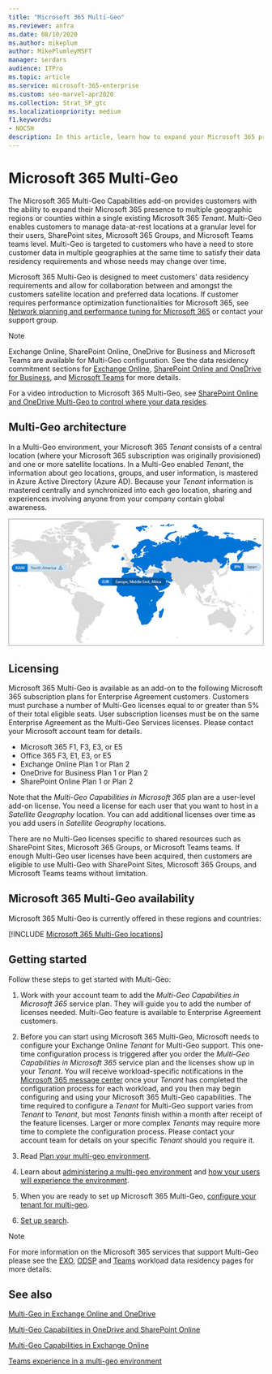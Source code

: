 ```yaml
---
title: "Microsoft 365 Multi-Geo"
ms.reviewer: anfra
ms.date: 08/10/2020
ms.author: mikeplum
author: MikePlumleyMSFT
manager: serdars
audience: ITPro
ms.topic: article
ms.service: microsoft-365-enterprise
ms.custom: seo-marvel-apr2020
ms.collection: Strat_SP_gtc
ms.localizationpriority: medium
f1.keywords:
- NOCSH
description: In this article, learn how to expand your Microsoft 365 presence to multiple geographic regions with Microsoft 365 Multi-Geo.
---
```


# Microsoft 365 Multi-Geo

The Microsoft 365 Multi-Geo Capabilities add-on provides customers with the ability to expand their Microsoft 365 presence to multiple geographic regions or counties within a single existing Microsoft 365 _Tenant_. Multi-Geo enables customers to manage data-at-rest locations at a granular level for their users, SharePoint sites, Microsoft 365 Groups, and Microsoft Teams teams level. Multi-Geo is targeted to customers who have a need to store customer data in multiple geographies at the same time to satisfy their data residency requirements and whose needs may change over time.
  
Microsoft 365 Multi-Geo is designed to meet customers' data residency requirements and allow for collaboration between and amongst the customers satellite location and preferred data locations. If customer requires performance optimization functionalities for Microsoft 365, see <a href="https://support.office.com/article/e5f1228c-da3c-4654-bf16-d163daee8848" target="_blank">Network planning and performance tuning for Microsoft 365</a> or contact your support group.

>[!NOTE]
>Exchange Online, SharePoint Online, OneDrive for Business and Microsoft Teams are available for Multi-Geo configuration. See the data residency commitment sections for [Exchange Online](m365-dr-workload-exo.md), [SharePoint Online and OneDrive for Business](m365-dr-workload-spo.md), and [Microsoft Teams](m365-dr-workload-teams.md#data-residency-commitments-available) for more details.

For a video introduction to Microsoft 365 Multi-Geo, see [SharePoint Online and OneDrive Multi-Geo to control where your data resides](https://www.youtube.com/watch?v=Do9U3JuROhk).

## Multi-Geo architecture

In a Multi-Geo environment, your Microsoft 365 _Tenant_ consists of a central location (where your Microsoft 365 subscription was originally provisioned) and one or more satellite locations. In a Multi-Geo enabled _Tenant_, the information about geo locations, groups, and user information, is mastered in Azure Active Directory (Azure AD). Because your _Tenant_ information is mastered centrally and synchronized into each geo location, sharing and experiences involving anyone from your company contain global awareness.

![Screenshot of multi-geo map from the SharePoint admin center.](../media/multi-geo-world-map.png)

## Licensing

Microsoft 365 Multi-Geo is available as an add-on to the following Microsoft 365 subscription plans for Enterprise Agreement customers. Customers must purchase a number of Multi-Geo licenses equal to or greater than 5% of their total eligible seats. User subscription licenses must be on the same Enterprise Agreement as the Multi-Geo Services licenses. Please contact your Microsoft account team for details.

- Microsoft 365 F1, F3, E3, or E5
- Office 365 F3, E1, E3, or E5
- Exchange Online Plan 1 or Plan 2
- OneDrive for Business Plan 1 or Plan 2
- SharePoint Online Plan 1 or Plan 2

Note that the _Multi-Geo Capabilities in Microsoft 365_ plan are a user-level add-on license. You need a license for each user that you want to host in a _Satellite Geography_ location. You can add additional licenses over time as you add users in _Satellite Geography_ locations.

There are no Multi-Geo licenses specific to shared resources such as SharePoint Sites, Microsoft 365 Groups, or Microsoft Teams teams. If enough Multi-Geo user licenses have been acquired, then customers are eligible to use Multi-Geo with SharePoint Sites, Microsoft 365 Groups, and Microsoft Teams teams without limitation.

## Microsoft 365 Multi-Geo availability

Microsoft 365 Multi-Geo is currently offered in these regions and countries:

[!INCLUDE [Microsoft 365 Multi-Geo locations](../includes/microsoft-365-multi-geo-locations.md)]

## Getting started

Follow these steps to get started with Multi-Geo:

1. Work with your account team to add the _Multi-Geo Capabilities in Microsoft 365_ service plan. They will guide you to add the number of licenses needed. Multi-Geo feature is available to Enterprise Agreement customers.

2. Before you can start using Microsoft 365 Multi-Geo, Microsoft needs to configure your Exchange Online _Tenant_ for Multi-Geo support. This one-time configuration process is triggered after you order the _Multi-Geo Capabilities in Microsoft 365_ service plan and the licenses show up in your _Tenant_. You will receive workload-specific notifications in the [Microsoft 365 message center](https://support.office.com/article/38FB3333-BFCC-4340-A37B-DEDA509C2093) once your _Tenant_ has completed the configuration process for each workload, and you then may begin configuring and using your Microsoft 365 Multi-Geo capabilities. The time required to configure a _Tenant_ for Multi-Geo support varies from _Tenant_ to _Tenant_, but most _Tenants_ finish within a month after receipt of the feature licenses. Larger or more complex _Tenants_ may require more time to complete the configuration process. Please contact your account team for details on your specific _Tenant_ should you require it.

3. Read [Plan your multi-geo environment](plan-for-multi-geo.md).

4. Learn about [administering a multi-geo environment](administering-a-multi-geo-environment.md) and [how your users will experience the environment](multi-geo-user-experience.md).

5. When you are ready to set up Microsoft 365 Multi-Geo, [configure your tenant for multi-geo](multi-geo-tenant-configuration.md).

6. [Set up search](configure-search-for-multi-geo.md).
  
> [!NOTE]
> For more information on the Microsoft 365 services that support Multi-Geo please see the [EXO](m365-dr-workload-exo.md), [ODSP](m365-dr-workload-spo.md) and [Teams](m365-dr-workload-teams.md) workload data residency pages for more details.


## See also

[Multi-Geo in Exchange Online and OneDrive](https://Aka.ms/GoMultiGeo)

[Multi-Geo Capabilities in OneDrive and SharePoint Online](multi-geo-capabilities-in-onedrive-and-sharepoint-online-in-microsoft-365.md)

[Multi-Geo Capabilities in Exchange Online](multi-geo-capabilities-in-exchange-online.md)

[Teams experience in a multi-geo environment](/microsoftteams/teams-experience-o365odb-spo-multi-geo)
